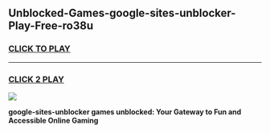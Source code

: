 
## Unblocked-Games-google-sites-unblocker-Play-Free-ro38u
<h3>
<a href="https://premium76.site?title=google-sites-unblocker&ref=18A1">CLICK TO PLAY</a></h3>
<hr>

<h3>
<a href="https://premium76.site?title=google-sites-unblocker&ref=18A1">CLICK 2 PLAY</a>
  
</h3>

<a href="https://premium76.site?title=google-sites-unblocker&ref=18A1"><img src="https://clearcache.store/games.png"></a>


**google-sites-unblocker games unblocked: Your Gateway to Fun and Accessible Online Gaming**
